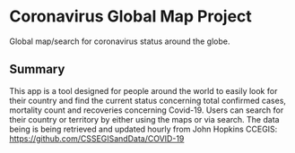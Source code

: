 # Coronavirus Global Map Project
Global map/search for coronavirus status around the globe.
## Summary
This app is a tool designed for people around the world to easily look for their country and find the current status concerning total confirmed cases, mortality count and recoveries concerning Covid-19. Users can search for their country or territory by either using the maps or via search. The data being is being retrieved and updated hourly from John Hopkins CCEGIS: https://github.com/CSSEGISandData/COVID-19
